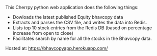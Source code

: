 This Cherrpy python web application does the following things:
- Dowloads the latest published Equity bhavcopy data 
- Extracts and parses the CSV file, and writes the data into Redis.
- Lists top 10 stock entries from the Redis DB (based on percentage increase from open to close)
- Facilitates search by name for all the stocks in the Bhavcopy data.

Hosted at:
https://bhavcopyapp.herokuapp.com/
